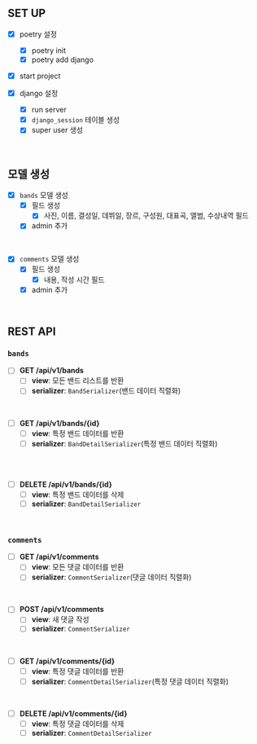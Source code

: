 ## SET UP

- [x] poetry 설정
  - [x] poetry init
  - [x] poetry add django
- [x] start project

- [x] django 설정
  - [x] run server
  - [x] `django_session` 테이블 생성
  - [x] super user 생성

<br>

## 모델 생성

- [x] `bands` 모델 생성
  - [x] 필드 생성
    - [x] 사진, 이름, 결성일, 데뷔일, 장르, 구성원, 대표곡, 앨범, 수상내역 필드
  - [x] admin 추가

<br>

- [x] `comments` 모델 생성
  - [x] 필드 생성
    - [x] 내용, 작성 시간 필드
  - [x] admin 추가

<br>

## REST API

### `bands`

- [ ] **GET /api/v1/bands**
  - [ ] **view**: 모든 밴드 리스트를 반환
  - [ ] **serializer**: `BandSerializer`(밴드 데이터 직렬화)

<br>

- [ ] **GET /api/v1/bands/{id}**
  - [ ] **view**: 특정 밴드 데이터를 반환
  - [ ] **serializer**: `BandDetailSerializer`(특정 밴드 데이터 직렬화)

<br>

<!-- - [ ] **PUT /api/v1/bands/{id}**
  - [ ] **view**: 특정 밴드 데이터를 수정
  - [ ] **serializer**: `BandDetailSerializer` -->

<br>

- [ ] **DELETE /api/v1/bands/{id}**
  - [ ] **view**: 특정 밴드 데이터를 삭제
  - [ ] **serializer**: `BandDetailSerializer`

<br>

### `comments`

- [ ] **GET /api/v1/comments**
  - [ ] **view**: 모든 댓글 데이터를 반환
  - [ ] **serializer**: `CommentSerializer`(댓글 데이터 직렬화)

<br>

- [ ] **POST /api/v1/comments**
  - [ ] **view**: 새 댓글 작성
  - [ ] **serializer**: `CommentSerializer`

<br>

- [ ] **GET /api/v1/comments/{id}**
  - [ ] **view**: 특정 댓글 데이터를 반환
  - [ ] **serializer**: `CommentDetailSerializer`(특정 댓글 데이터 직렬화)

<br>

- [ ] **DELETE /api/v1/comments/{id}**
  - [ ] **view**: 특정 댓글 데이터를 삭제
  - [ ] **serializer**: `CommentDetailSerializer`
